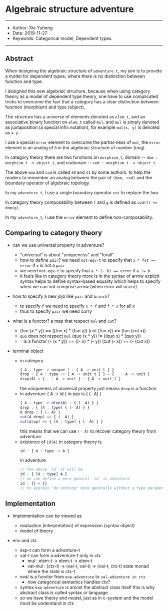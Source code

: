 # Algebraic structure adventure

------
- Author: Xie Yuheng
- Date: 2019-11-27
- Keywords: Categorical model, Dependent types.
------

## Abstract

When designing the algebraic structure of `adventure_t`,
my aim is to provide a model for dependent types,
where there is no distinction between function and type.

I designed this new algebraic structure,
because when using category theory as a model of dependent type theory,
one have to use complicated tricks to overcome the fact that
a category has a clear distinction between function (morphism) and type (object).

The structure has a universe of elements denoted as `elem_t`,
and an associative binary function on `elem_t` called `mul`,
and `mul` is simply denoted as juxtaposition (a special infix notation),
for example `mul(x, y)` is denoted as `x y`.

I use a special `error` element to overcome the partial-ness of `mul`,
the `error` element is an analog of `0` in the algebraic structure of number (ring).

In category theory there are two functions on `morphism_t`,
domain -- `dom : morphism_t -> object_t`,
and codomain -- `cod : morphism_t -> object_t`.

The above `dom` and `cod` is called `∂0` and `∂1` by some authors.
to help the readers to remember an analog between the pair of `(dom, cod)`
and the boundary operator of algebraic topology.

In my `adventure_t`, I use a single boundary operator `cut` to replace the two.

In category theory composability between `f` and `g` is defined as `cod(f) == dom(g)`.

In my `adventure_t`, I use the `error` element to define non-composability.

## Comparing to category theory

- can we use universal property in adventure?
  - "universal" is about "uniqueness" and "forall"
  - how to define `pair`?
    we need `not-eqv-t` to specify that
    `x * fst == error`
    if `x` is not a `pair`
  - we need `not-eqv-t` to specify that
    `a * (- b) == error`
    if `a != b`
  - it feels like in category theory
    more is in the syntax of arrow
    explicit syntax helps to define syntax-based equality
    which helps to specify when we can not compose arrow
    (when error will occur)

- how to specify a new jojo like `pair` and `branch`?
  - to specify `f`
    we need to specify `x * f` and `f * x` for all x
  - thus to specify `pair` we need curry

- what is a functor?
  a map that respect `mul` and `cut`?
  - (fun (x * y)) == ((fun x) * (fun y))
    (cut (fun x)) == (fun (cut x))
  - `quo` does not respect `mul`
    (quo (x * y)) != ((quo x) * (quo y))
  - `-` is a functor
    (- (x * y)) == ((- x) * (- y))
    (cut (- x)) == (- (cut x))

- terminal object
  - in category
    ``` js
    { A : type -> unique f : { A -> unit_t } }
    drop : { A : type -> { A -> unit_t } } = { _ : A -> unit }
    drop(A) = { _ : A -> unit } : { A -> unit_t }
    ```
    the uniqueness of universal property
    just means `drop` is a function
  - in adventure
    { A -> id } in jojo is { (- A) }
    ``` js
    { A : type -> drop(A) : { (- A) } }
    drop : { [A : type] { (- A) } }
    A drop : { (- A) }
    cut(A drop) == { (- A) }
    cut(drop) == { [A : type] { (- A) } }
    ```
    this means that we can use `(- A)`
    to recover category theory from adventure
  - existence of `id(A)` in category theory is
    ``` js
    id : { A : type -> A }
    ```
    in adventure
    ``` js
    // the above `id` it will be
    id : { [A : type] A }
    // we can define a more general `id` in adventure
    id : {} = {}
    // to express "do nothing" more generally without a type parameter
    ```
## Implementation

- Implementation can be viewed as
  - evaluation (interpretation) of expression (syntax object)
  - model of theory

- env and ctx
  - exp-t can form a adventure-t
  - val-t can form a adventure-t only in ctx
    - mul : elem-t -> elem-t -> elem-t
    - val-mul : (ctx-t) -> (val-t, val-t) -> (val-t, ctx-t)
      state monad where the state is ctx-t
  - eval is a functor from `exp-adventure` to `val-adventure in ctx`
    - how categorical semantics handles ctx?
  - syntax `exp-adventure` is amost the abstract class itself
    this is why abstract class is called syntax or language
  - so we have theory and model, just as in c-system
    and the model must be understand in ctx
